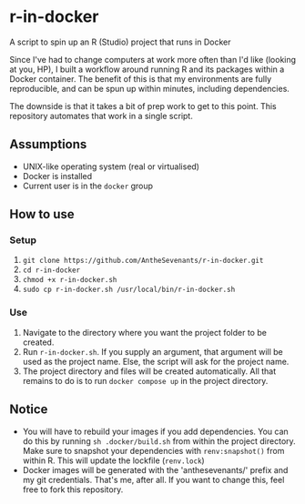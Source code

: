 # r-in-docker
A script to spin up an R (Studio) project that runs in Docker

Since I've had to change computers at work more often than I'd like (looking at you, HP), I built a workflow around running R and its packages within a Docker container. The benefit of this is that my environments are fully reproducible, and can be spun up within minutes, including dependencies.

The downside is that it takes a bit of prep work to get to this point. This repository automates that work in a single script.

## Assumptions

* UNIX-like operating system (real or virtualised)
* Docker is installed
* Current user is in the `docker` group

## How to use

### Setup

1. `git clone https://github.com/AntheSevenants/r-in-docker.git`
2. `cd r-in-docker`
3. `chmod +x r-in-docker.sh`
4. `sudo cp r-in-docker.sh /usr/local/bin/r-in-docker.sh`

### Use

1. Navigate to the directory where you want the project folder to be created.
2. Run `r-in-docker.sh`. If you supply an argument, that argument will be used as the project name. Else, the script will ask for the project name.
3. The project directory and files will be created automatically. All that remains to do is to run `docker compose up` in the project directory.

## Notice

- You will have to rebuild your images if you add dependencies. You can do this by running `sh .docker/build.sh` from within the project directory. Make sure to snapshot your dependencies with `renv:snapshot()` from within R. This will update the lockfile (`renv.lock`)
- Docker images will be generated with the 'anthesevenants/' prefix and my git credentials. That's me, after all. If you want to change this, feel free to fork this repository.